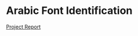 # Arabic Font Identification
 
[Project Report](https://docs.google.com/document/d/1al4Q3fXI3YsTxDXD8DFDHxdkH4tQtlMjvH5-C11xDls/edit?usp=sharing)
